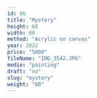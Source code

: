 ```yaml
---
id: 66
title: "Mystery"
height: 60
width: 80
method: "Acrylic on canvas"
year: 2022
price: "5000"
fileName: "IMG_3542.JPG"
medie: "painting"
draft: "no"
slug: "mystery"
weight: "60"
---
```


